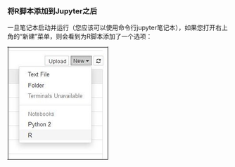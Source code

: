 ### 将R脚本添加到Jupyter之后

一旦笔记本启动并运行（您应该可以使用命令行jupyter笔记本），如果您打开右上角的“新建”菜单，则会看到为R脚本添加了一个选项：


![](/assets/117.jpg)